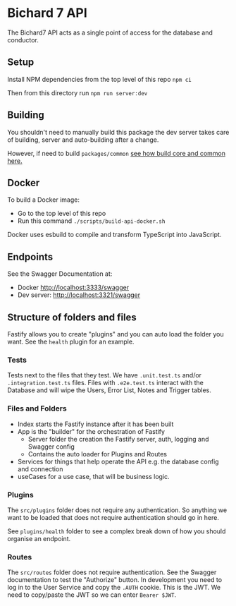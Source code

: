 # Bichard 7 API

The Bichard7 API acts as a single point of access for the database and conductor.

## Setup

Install NPM dependencies from the top level of this repo `npm ci`

Then from this directory run `npm run server:dev`

## Building

You shouldn't need to manually build this package the dev server takes care of building, server and auto-building after
a change.

However, if need to build `packages/common` [see how build core and common here.](https://github.com/ministryofjustice/bichard7-next-core#running-packages-locally)

## Docker

To build a Docker image:

- Go to the top level of this repo
- Run this command `./scripts/build-api-docker.sh`

Docker uses esbuild to compile and transform TypeScript into JavaScript.

## Endpoints

See the Swagger Documentation at:

- Docker <http://localhost:3333/swagger>
- Dev server: <http://localhost:3321/swagger>

## Structure of folders and files

Fastify allows you to create "plugins" and you can auto load the folder you want. See the `health` plugin for an
example.

### Tests

Tests next to the files that they test. We have `.unit.test.ts` and/or `.integration.test.ts` files. Files with `.e2e.test.ts`
interact with the Database and will wipe the Users, Error List, Notes and Trigger tables.

### Files and Folders

- Index starts the Fastify instance after it has been built
- App is the "builder" for the orchestration of Fastify
  - Server folder the creation the Fastify server, auth, logging and Swagger config
  - Contains the auto loader for Plugins and Routes
- Services for things that help operate the API e.g. the database config and connection
- useCases for a use case, that will be business logic.

### Plugins

The `src/plugins` folder does not require any authentication. So anything we want to be loaded that does not require
authentication should go in here.

See `plugins/health` folder to see a complex break down of how you should organise an endpoint.

### Routes

The `src/routes` folder does not require authentication. See the Swagger documentation to test the "Authorize" button.
In development you need to log in to the User Service and copy the `.AUTH` cookie. This is the JWT. We need to copy/paste
the JWT so we can enter `Bearer $JWT`.
